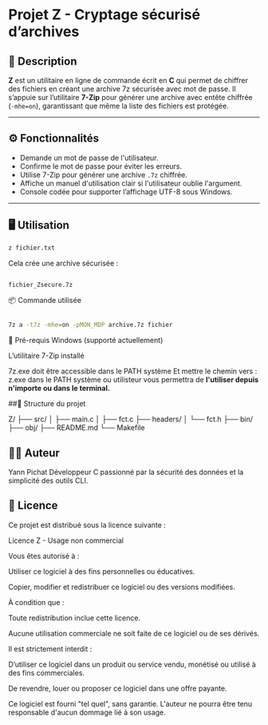# Projet Z - Cryptage sécurisé d’archives

## 🔐 Description

**Z** est un utilitaire en ligne de commande écrit en **C** qui permet de chiffrer des fichiers en créant une archive 7z sécurisée avec mot de passe. Il s’appuie sur l’utilitaire **7-Zip** pour générer une archive avec entête chiffrée (`-mhe=on`), garantissant que même la liste des fichiers est protégée.

---

## ⚙️ Fonctionnalités

- Demande un mot de passe de l'utilisateur.
- Confirme le mot de passe pour éviter les erreurs.
- Utilise 7-Zip pour générer une archive `.7z` chiffrée.
- Affiche un manuel d'utilisation clair si l'utilisateur oublie l'argument.
- Console codée pour supporter l’affichage UTF-8 sous Windows.

---

## 🖥️ Utilisation

```bash
z fichier.txt
```
Cela crée une archive sécurisée :

```bash

fichier_Zsecure.7z

```
📦 Commande utilisée
```bash

7z a -t7z -mhe=on -pMON_MDP archive.7z fichier
```
🧩 Pré-requis
Windows (supporté actuellement)

L’utilitaire 7-Zip installé

7z.exe doit être accessible dans le PATH système
Et mettre le chemin vers :  z.exe dans le PATH système ou utilisteur vous permettra de **l'utiliser depuis n'importe ou dans le terminal.**

##📁 Structure du projet

Z/
├── src/
│   ├── main.c
│   ├── fct.c
├── headers/
│   └── fct.h
├── bin/
├── obj/
├── README.md
└── Makefile


## 👨‍💻 Auteur
Yann Pichat
Développeur C passionné par la sécurité des données et la simplicité des outils CLI.


## 📜 Licence
Ce projet est distribué sous la licence suivante :

Licence Z - Usage non commercial

Vous êtes autorisé à :

Utiliser ce logiciel à des fins personnelles ou éducatives.

Copier, modifier et redistribuer ce logiciel ou des versions modifiées.

À condition que :

Toute redistribution inclue cette licence.

Aucune utilisation commerciale ne soit faite de ce logiciel ou de ses dérivés.

Il est strictement interdit :

D’utiliser ce logiciel dans un produit ou service vendu, monétisé ou utilisé à des fins commerciales.

De revendre, louer ou proposer ce logiciel dans une offre payante.

Ce logiciel est fourni "tel quel", sans garantie. L'auteur ne pourra être tenu responsable d'aucun dommage lié à son usage.

